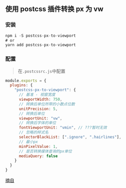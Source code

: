 ## 使用 postcss 插件转换 px 为 vw 

### 安装

```javascript
npm i -S postcss-px-to-viewport
# or
yarn add postcss-px-to-viewport
```

### 配置

> 在`.postcssrc.js`中配置

```javascript
module.exports = {
  plugins: {
    "postcss-px-to-viewport": {
      // 基准 - 视窗宽度
      viewportWidth: 750,
      // 转换后单位所带的小数点位数
      unitPrecision: 5,
      // 转换后单位
      viewportUnit: "vw",
      // 转换后字体的单位
      fontViewportUnit: "vmin", // ???暂时无效
      // 忽略的样式名
      selectorBlackList: [".ignore", ".hairlines"],
      // 最小px
      minPixelValue: 1,
      // 是否转换媒体查询的px单位
      mediaQuery: false
    }
  }
}
```

[摘自](https://juejin.im/post/5c10e8386fb9a049e82b60e5#heading-1)

